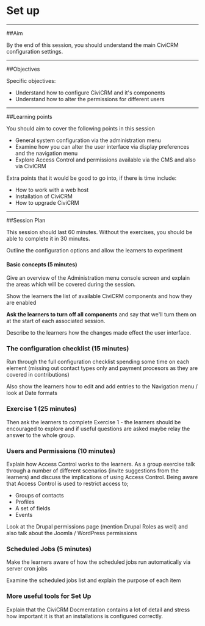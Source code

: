 # Set up

---
##Aim

By the end of this session, you should understand the main CiviCRM configuration settings.

---
##Objectives

Specific objectives:

- Understand how to configure CiviCRM and it's components
- Understand how to alter the permissions for different users

---
##Learning points

You should aim to cover the following points in this session

- General system configuration via the administration menu
- Examine how you can alter the user interface via display preferences and the navigation menu
- Explore Access Control and permissions available via the CMS and also via CivICRM

Extra points that it would be good to go into, if there is time include:

- How to work with a web host
- Installation of CiviCRM
- How to upgrade CiviCRM

---
##Session Plan

This session should last 60 minutes. Without the exercises, you should be able to complete it in 30 minutes.

Outline the configuration options and allow the learners to experiment

#### Basic concepts (5 minutes)

Give an overview of the Administration menu console screen and explain the areas which will be covered during the session.

Show the learners the list of available CiviCRM components and how they are enabled

**Ask the learners to turn off all components** and say that we'll turn them on at the start of each associated session.

Describe to the learners how the changes made effect the user interface.

### The configuration checklist (15 minutes)

Run through the full configuration checklist spending some time on each element (missing out contact types only and payment procesors as they are covered in contributions)

Also show the learners how to edit and add entries to the Navigation menu / look at Date formats

### Exercise 1 (25 minutes)

Then ask the learners to complete Exercise 1 - the learners should be encouraged to explore and if useful questions are asked maybe relay the answer to the whole group.

### Users and Permissions (10 minutes)

Explain how Access Control works to the learners.
As a group exercise talk through a number of different scenarios (invite suggestions from the learners) and discuss the implications of using Access Control.
Being aware that Access Control is used to restrict access to;

- Groups of contacts
- Profiles
- A set of fields
- Events

Look at the Drupal permissions page (mention Drupal Roles as well) and also talk about the Joomla / WordPress permissions

### Scheduled Jobs (5 minutes)

Make the learners aware of how the scheduled jobs run automatically via server cron jobs

Examine the scheduled jobs list and explain the purpose of each item

### More useful tools for Set Up

Explain that the CiviCRM Docmentation contains a lot of detail and stress how important it is that an installations is configured correctly.
